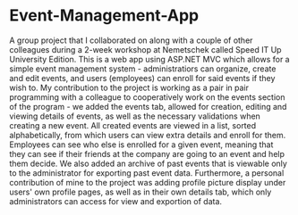 # Event-Management-App
 A group project that I collaborated on along with a couple of other colleagues during a 2-week workshop at Nemetschek called Speed IT Up University Edition. This is a web app using ASP.NET MVC which allows for a simple event management system - administratiors can organize, create and edit events, and users (employees) can enroll for said events if they wish to.  My contribution to the project is working as a pair in pair programming with a colleague to cooperatively work on the events section of the program - we added the events tab, allowed for creation, editing and viewing details of events, as well as the necessary validations when creating a new event. All created events are viewed in a list, sorted alphabetically, from which users can view extra details and enroll for them. Employees can see who else is enrolled for a given event, meaning that they can see if their friends at the company are going to an event and help them decide. We also added an archive of past events that is viewable only to the administrator for exporting past event data.  Furthermore, a personal contribution of mine to the project was adding profile picture display under users' own profile pages, as well as in their own details tab, which only administrators can access for view and exportion of data.
